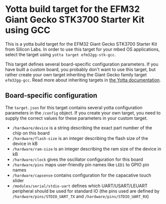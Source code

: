 # Yotta build target for the EFM32 Giant Gecko STK3700 Starter Kit using GCC

This is a yotta build target for the EFM32 Giant Gecko STK3700 Starter Kit from
Silicon Labs. In order to use this target for your mbed OS applications, select
the target using `yotta target efm32gg-stk-gcc`.

This target defines several board-specific configuration parameters. If you have
built a custom board, you probably don't want to use this target, but rather
create your own target inheriting the Giant Gecko family target `efm32gg-gcc`.
Read more about inheriting targets in [the Yotta documentation](http://yottadocs.mbed.com/tutorial/targets.html#inheriting).

## Board-specific configuration

The `target.json` for this target contains several yotta configuration
parameters in the `/config` object. If you create your own target, you need to supply the
correct values for these parameters in your custom target.

- `/hardware/device` is a string describing the exact part number of the chip on this board
- `/hardware/flash-size` is an integer describing the flash size of the device in kB
- `/hardware/ram-size` is an integer describing the ram size of the device in kB
- `/hardware/clock` gives the oscillator configuration for this board
- `/hardware/pins` maps user-friendly pin names like `LED1` to GPIO pin names
- `/hardware/capsense` contains configuration for the capacative touch slider
- `/modules/serial/stdio-uart` defines which UART/USART/LEUART peripheral should be used for standard IO (the pins used are defined by `/hardware/pins/STDIO_UART_TX` and `/hardware/pins/STDIO_UART_RX`)
